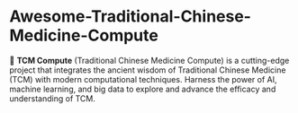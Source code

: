 # Awesome-Traditional-Chinese-Medicine-Compute

🚀 **TCM Compute** (Traditional Chinese Medicine Compute) is a cutting-edge project that integrates the ancient wisdom of Traditional Chinese Medicine (TCM) with modern computational techniques. Harness the power of AI, machine learning, and big data to explore and advance the efficacy and understanding of TCM.
